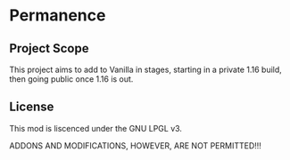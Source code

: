 # Permanence

## Project Scope

This project aims to add to Vanilla in stages, starting in a private 1.16 build, then going public once 1.16 is out.

## License

This mod is liscenced under the GNU LPGL v3.

ADDONS AND MODIFICATIONS, HOWEVER, ARE NOT PERMITTED!!!

